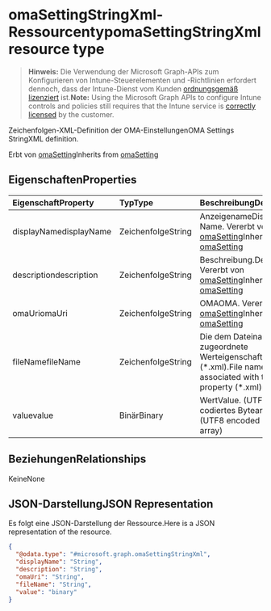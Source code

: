 # <a name="omasettingstringxml-resource-type"></a><span data-ttu-id="7ef47-101">omaSettingStringXml-Ressourcentyp</span><span class="sxs-lookup"><span data-stu-id="7ef47-101">omaSettingStringXml resource type</span></span>

> <span data-ttu-id="7ef47-102">**Hinweis:** Die Verwendung der Microsoft Graph-APIs zum Konfigurieren von Intune-Steuerelementen und -Richtlinien erfordert dennoch, dass der Intune-Dienst vom Kunden [ordnungsgemäß lizenziert](https://go.microsoft.com/fwlink/?linkid=839381) ist.</span><span class="sxs-lookup"><span data-stu-id="7ef47-102">**Note:** Using the Microsoft Graph APIs to configure Intune controls and policies still requires that the Intune service is [correctly licensed](https://go.microsoft.com/fwlink/?linkid=839381) by the customer.</span></span>

<span data-ttu-id="7ef47-103">Zeichenfolgen-XML-Definition der OMA-Einstellungen</span><span class="sxs-lookup"><span data-stu-id="7ef47-103">OMA Settings StringXML definition.</span></span>

<span data-ttu-id="7ef47-104">Erbt von [omaSetting](../resources/intune_deviceconfig_omasetting.md)</span><span class="sxs-lookup"><span data-stu-id="7ef47-104">Inherits from [omaSetting](../resources/intune_deviceconfig_omasetting.md)</span></span>

## <a name="properties"></a><span data-ttu-id="7ef47-105">Eigenschaften</span><span class="sxs-lookup"><span data-stu-id="7ef47-105">Properties</span></span>
|<span data-ttu-id="7ef47-106">Eigenschaft</span><span class="sxs-lookup"><span data-stu-id="7ef47-106">Property</span></span>|<span data-ttu-id="7ef47-107">Typ</span><span class="sxs-lookup"><span data-stu-id="7ef47-107">Type</span></span>|<span data-ttu-id="7ef47-108">Beschreibung</span><span class="sxs-lookup"><span data-stu-id="7ef47-108">Description</span></span>|
|:---|:---|:---|
|<span data-ttu-id="7ef47-109">displayName</span><span class="sxs-lookup"><span data-stu-id="7ef47-109">displayName</span></span>|<span data-ttu-id="7ef47-110">Zeichenfolge</span><span class="sxs-lookup"><span data-stu-id="7ef47-110">String</span></span>|<span data-ttu-id="7ef47-111">Anzeigename</span><span class="sxs-lookup"><span data-stu-id="7ef47-111">Display Name.</span></span> <span data-ttu-id="7ef47-112">Vererbt von [omaSetting](../resources/intune_deviceconfig_omasetting.md)</span><span class="sxs-lookup"><span data-stu-id="7ef47-112">Inherited from [omaSetting](../resources/intune_deviceconfig_omasetting.md)</span></span>|
|<span data-ttu-id="7ef47-113">description</span><span class="sxs-lookup"><span data-stu-id="7ef47-113">description</span></span>|<span data-ttu-id="7ef47-114">Zeichenfolge</span><span class="sxs-lookup"><span data-stu-id="7ef47-114">String</span></span>|<span data-ttu-id="7ef47-115">Beschreibung.</span><span class="sxs-lookup"><span data-stu-id="7ef47-115">Description.</span></span> <span data-ttu-id="7ef47-116">Vererbt von [omaSetting](../resources/intune_deviceconfig_omasetting.md)</span><span class="sxs-lookup"><span data-stu-id="7ef47-116">Inherited from [omaSetting](../resources/intune_deviceconfig_omasetting.md)</span></span>|
|<span data-ttu-id="7ef47-117">omaUri</span><span class="sxs-lookup"><span data-stu-id="7ef47-117">omaUri</span></span>|<span data-ttu-id="7ef47-118">Zeichenfolge</span><span class="sxs-lookup"><span data-stu-id="7ef47-118">String</span></span>|<span data-ttu-id="7ef47-119">OMA</span><span class="sxs-lookup"><span data-stu-id="7ef47-119">OMA.</span></span> <span data-ttu-id="7ef47-120">Vererbt von [omaSetting](../resources/intune_deviceconfig_omasetting.md)</span><span class="sxs-lookup"><span data-stu-id="7ef47-120">Inherited from [omaSetting](../resources/intune_deviceconfig_omasetting.md)</span></span>|
|<span data-ttu-id="7ef47-121">fileName</span><span class="sxs-lookup"><span data-stu-id="7ef47-121">fileName</span></span>|<span data-ttu-id="7ef47-122">Zeichenfolge</span><span class="sxs-lookup"><span data-stu-id="7ef47-122">String</span></span>|<span data-ttu-id="7ef47-123">Die dem Dateinamen zugeordnete Werteigenschaft (\*.xml).</span><span class="sxs-lookup"><span data-stu-id="7ef47-123">File name associated with the Value property (\*.xml).</span></span>|
|<span data-ttu-id="7ef47-124">value</span><span class="sxs-lookup"><span data-stu-id="7ef47-124">value</span></span>|<span data-ttu-id="7ef47-125">Binär</span><span class="sxs-lookup"><span data-stu-id="7ef47-125">Binary</span></span>|<span data-ttu-id="7ef47-126">Wert</span><span class="sxs-lookup"><span data-stu-id="7ef47-126">Value.</span></span> <span data-ttu-id="7ef47-127">(UTF8-codiertes Bytearray)</span><span class="sxs-lookup"><span data-stu-id="7ef47-127">(UTF8 encoded byte array)</span></span>|

## <a name="relationships"></a><span data-ttu-id="7ef47-128">Beziehungen</span><span class="sxs-lookup"><span data-stu-id="7ef47-128">Relationships</span></span>
<span data-ttu-id="7ef47-129">Keine</span><span class="sxs-lookup"><span data-stu-id="7ef47-129">None</span></span>
## <a name="json-representation"></a><span data-ttu-id="7ef47-130">JSON-Darstellung</span><span class="sxs-lookup"><span data-stu-id="7ef47-130">JSON Representation</span></span>
<span data-ttu-id="7ef47-131">Es folgt eine JSON-Darstellung der Ressource.</span><span class="sxs-lookup"><span data-stu-id="7ef47-131">Here is a JSON representation of the resource.</span></span>
<!-- {
  "blockType": "resource",
  "@odata.type": "microsoft.graph.omaSettingStringXml"
}
-->
``` json
{
  "@odata.type": "#microsoft.graph.omaSettingStringXml",
  "displayName": "String",
  "description": "String",
  "omaUri": "String",
  "fileName": "String",
  "value": "binary"
}
```




